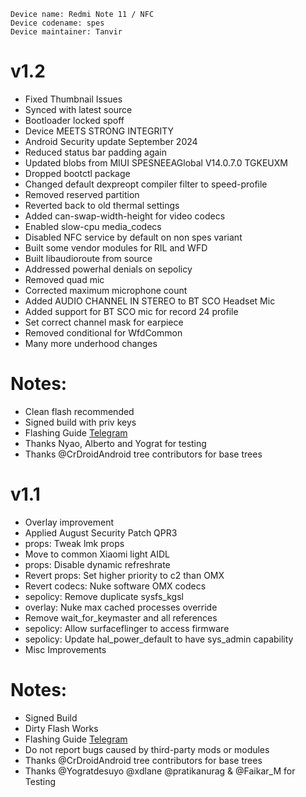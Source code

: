  ```
Device name: Redmi Note 11 / NFC
Device codename: spes
Device maintainer: Tanvir
```

# v1.2
- Fixed Thumbnail Issues
- Synced with latest source
- Bootloader locked spoff
- Device MEETS STRONG INTEGRITY
- Android Security update September 2024
- Reduced status bar padding again
- Updated blobs from MIUI SPESNEEAGlobal V14.0.7.0 TGKEUXM
- Dropped bootctl package
- Changed default dexpreopt compiler filter to speed-profile
- Removed reserved partition
- Reverted back to old thermal settings
- Added can-swap-width-height for video codecs
- Enabled slow-cpu media_codecs
- Disabled NFC service by default on non spes variant
- Built some vendor modules for RIL and WFD
- Built libaudioroute from source
- Addressed powerhal denials on sepolicy
- Removed quad mic
- Corrected maximum microphone count
- Added AUDIO CHANNEL IN STEREO to BT SCO Headset Mic
- Added support for BT SCO mic for record 24 profile
- Set correct channel mask for earpiece
- Removed conditional for WfdCommon
- Many more underhood changes

# Notes:
- Clean flash recommended
- Signed build with priv keys
- Flashing Guide [Telegram](https://telegra.ph/Flash-Rom-On-Redmi-Note-11-Spes--Spesn-07-04)
- Thanks Nyao, Alberto and Yograt for testing
- Thanks @CrDroidAndroid tree contributors for base trees

# v1.1
- Overlay improvement
- Applied August Security Patch QPR3
- props: Tweak lmk props
- Move to common Xiaomi light AIDL
- props: Disable dynamic refreshrate
- Revert props: Set higher priority to c2 than OMX
- Revert codecs: Nuke software OMX codecs
- sepolicy: Remove duplicate sysfs_kgsl
- overlay: Nuke max cached processes override
- Remove wait_for_keymaster and all references
- sepolicy: Allow surfaceflinger to access firmware
- sepolicy: Update hal_power_default to have sys_admin capability
- Misc Improvements

# Notes:
- Signed Build
- Dirty Flash Works
- Flashing Guide [Telegram](https://telegra.ph/Flash-Rom-On-Redmi-Note-11-Spes--Spesn-07-04)
- Do not report bugs caused by third-party mods or modules
- Thanks @CrDroidAndroid tree contributors for base trees
- Thanks @Yogratdesuyo @xdlane @pratikanurag & @Faikar_M for Testing
